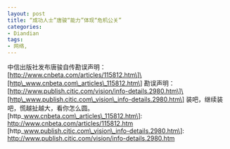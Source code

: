 ```yaml
---
layout: post
title: “成功人士”唐骏“能力”体现“危机公关”
categories:
- Diandian
tags:
- 网络, 
---
```

中信出版社发布唐骏自传勘误声明：\[http://www.cnbeta.com/articles/115812.htm\]\[http\_www.cnbeta.com\_articles\_115812.htm\] 勘误声明：\[http://www.publish.citic.com/vision/info-details.2980.htm\]\[http\_www.publish.citic.com\_vision\_info-details.2980.htm\] 装吧，继续装吧，慌越扯越大，看你怎么圆。 \[http\_www.cnbeta.com\_articles\_115812.htm\]: http://www.cnbeta.com/articles/115812.htm \[http\_www.publish.citic.com\_vision\_info-details.2980.htm\]: http://www.publish.citic.com/vision/info-details.2980.htm